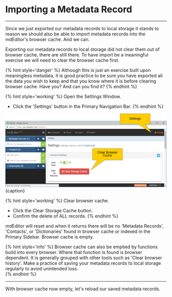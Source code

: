 # Importing a Metadata Record
---

Since we just exported our metadata records to local storage it stands to reason we should also be able to import metadata records into the mdEditor's browser cache. And we can.  

Exporting our metadata records to local storage did not clear them out of browser cache, there are still there.  To have import be a meaningful exercise we will need to clear the browser cache first. 

{% hint style='danger' %}
  Although this is just an exercise built upon meaningless metadata, it is good practice to be sure you have exported all the data you wish to keep and that you know where it is before clearing browser cache.  Have you?  And can you find it?
{% endhint %}

{% hint style='working' %}
  Open the <span class="md-window">Settings Window</span>.
  * Click the <i class="fa fa-cog"> </i> 'Settings' button in the <span class="md-window">Primary Navigation Bar</span>.
{% endhint %}

![Settings Window](/assets/get-started/import-settings.png){caption}

{% hint style='working' %}
  Clear browser cache.
  * Click the <span class="btn btn-danger btn-xs"> <i class="fa fa-times"> </i> Clear Storage Cache</span> button.
  * Confirm the delete of ALL records.
{% endhint %}

mdEditor will reset and when it returns there will be no 'Metadata Records', 'Contacts', or 'Dictionaries' found in browser cache or indexed in the <span class="md-window">Primary Sidebar</span>.  Browser cache is empty.

{% hint style='info' %}
  Browser cache can also be emptied by functions build into every browser.  Where that function is found is browser dependent.  It is generally grouped with other tools such as 'Clear browser history'.  Make a practice of saving your metadata records to local storage regularly to avoid unintended loss.  
{% endhint %}

---

With browser cache now empty, let's reload our saved metadata records.
